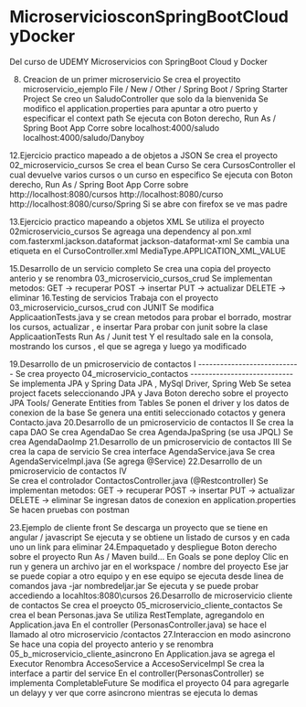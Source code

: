 # MicroserviciosconSpringBootCloudyDocker
Del curso de UDEMY Microservicios con SpringBoot Cloud y Docker

8. Creacion de un primer microservicio
  Se crea el proyectito microservicio_ejemplo
  File / New / Other / Spring Boot / Spring Starter Project
  Se creo un SaludoController que solo da la bienvenida
  Se modifico el application.properties para apuntar a otro puerto y especificar el context path
  Se ejecuta con Boton derecho, Run As / Spring Boot App
  Corre sobre localhost:4000/saludo
              localhost:4000/saludo/Danyboy

12.Ejercicio practico mapeado a de objetos a JSON 
  Se crea el proyecto 02_microservicio_cursos
  Se crea el bean Curso
  Se cera CursosController el cual devuelve varios cursos o un curso en especifico
  Se ejecuta con Boton derecho, Run As / Spring Boot App
  Corre sobre http://localhost:8080/cursos
              http://localhost:8080/curso
              http://localhost:8080/curso/Spring
  Si se abre con firefox se ve mas padre            

13.Ejercicio practico mapeando a objetos XML
  Se utiliza el proyecto 02microservicio_cursos
  Se agreaga una dependency al pon.xml
	    <dependency>
			<groupId>com.fasterxml.jackson.dataformat</groupId>
			<artifactId>jackson-dataformat-xml</artifactId>
		</dependency>
   Se cambia una etiqueta en el CursoController.xml
    MediaType.APPLICATION_XML_VALUE

15.Desarrollo de un servicio completo
  Se crea una copia del proyecto anterio y se renombra 03_microservicio_cursos_crud
    Se implementan metodos: GET -> recuperar
                            POST -> insertar
                            PUT -> actualizar
                            DELETE -> eliminar
16.Testing de servicios
  Trabaja con el proyecto 03_microservicio_cursos_crud con JUNIT
  Se modifica ApplicaationTests.java y se crean metodos para probar el borrado, mostrar los cursos, actualizar , e insertar
  Para probar con junit sobre la clase ApplicaationTests Run As / Junit test
  Y el resultado sale en la consola, mostrando los cursos , el que se agrega  y luego ya modificado
  
19.Desarrollo de un pmicroservicio de contactos I
			----------------------------
	Se crea proyecto 04_microservicio_contactos
			----------------------------
    	Se implementa JPA y Spring Data JPA , MySql Driver, Spring Web
	Se setea project facets seleccionando JPA y Java
	Boton derecho sobre el proyecto JPA Tools/ Generate Entities from Tables
	Se ponen el driver y los datos de conexion de la base
	Se genera una entiti seleccionado cotactos y genera Contacto.java
20.Desarrollo de un pmicroservicio de contactos II
	Se crea la capa DAO
	Se crea AgendaDao
	Se crea AgendaJpaSpring  (se usa JPQL)
	Se crea AgendaDaoImp 
21.Desarrollo de un pmicroservicio de contactos III	
	Se crea la capa de servicio	
	Se crea interface AgendaService.java
	Se crea AgendaServiceImpl.java (Se agrega @Service)
22.Desarrollo de un pmicroservicio de contactos IV	
	Se crea el controlador ContactosController.java (@Restcontroller)
	Se implementan metodos: GET -> recuperar
                            	POST -> insertar
                            	PUT -> actualizar
                            	DELETE -> eliminar
	Se ingresan datos de conexion en application.properties
	Se hacen pruebas con postman
	
23.Ejemplo de cliente front
	Se descarga un proyecto que se tiene en angular / javascript
	Se ejecuta y se obtiene un listado de cursos y en cada uno un link para eliminar
24.Empaquetado y despliegue
	Boton derecho sobre el proyecto Run As / Maven build...
	En Goals se pone deploy
	Clic en run  y genera un archivo jar en el workspace / nombre del proyecto
	Ese jar se puede copiar a otro equipo y en ese equipo se ejecuta desde linea de comandos
		java -jar nombredeljar.jar
	Se ejecuta y se puede probar accediendo a locahltos:8080\cursos
26.Desarrollo de microservicio cliente de contactos
	Se crea el proeycto 05_microservicio_cliente_contactos
	Se crea el bean Personas.java
	Se utiliza RestTemplate, agregandolo en Application.java
	En el controller (PersonasController.java) se hace el llamado al otro microservicio /contactos
27.Interaccion en modo asincrono
	Se hace una copia del proyecto anterio y se renombra 05_b_microservicio_cliente_asincrono
	En Application.java se agrega el Executor
	Renombra AccesoService a AccesoServiceImpl
	Se crea la interface a partir del service
	En el controller(PersonasController) se implementa CompletableFuture
	Se modifica el proyecto 04 para agregarle un delayy y ver que corre asincrono mientras se ejecuta lo demas
	
    	    
  
  
  
  
  
